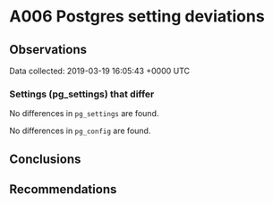 # A006 Postgres setting deviations #

## Observations ##
Data collected: 2019-03-19 16:05:43 +0000 UTC  

### Settings (pg_settings) that differ ###

No differences in `pg_settings` are found.


No differences in `pg_config` are found.



## Conclusions ##


## Recommendations ##

